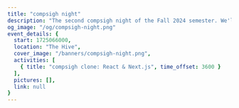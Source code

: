 ```yaml
---
title: "compsigh night"
description: "The second compsigh night of the Fall 2024 semester. We'll be running our first compsigh clone workshop this week!"
og_image: "/og/compsigh-night.png"
event_details: {
  start: 1725066000,
  location: "The Hive",
  cover_image: "/banners/compsigh-night.png",
  activities: [
    { title: "compsigh clone: React & Next.js", time_offset: 3600 }
  ],
  pictures: [],
  link: null
}
---
```

